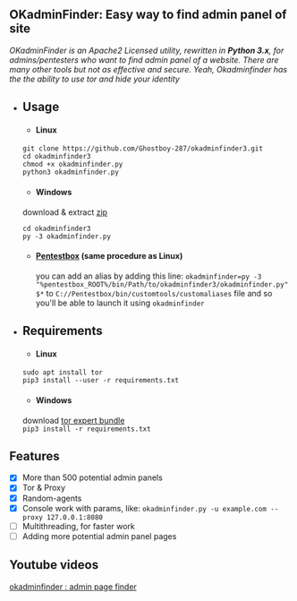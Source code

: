 ## OKadminFinder: Easy way to find admin panel of site

*OKadminFinder is an Apache2 Licensed utility, rewritten in **Python 3.x**, for admins/pentesters who want to find admin panel of a website. There are many other tools but not as effective and secure. Yeah, Okadminfinder has the the ability to use tor and hide your identity*

* ## Usage
    * #### Linux
    ```
    git clone https://github.com/Ghostboy-287/okadminfinder3.git
    cd okadminfinder3
    chmod +x okadminfinder.py
    python3 okadminfinder.py
    ```
    
    * #### Windows
    download & extract [zip](https://github.com/Ghostboy-287/okadminfinder3/archive/master.zip)  
    ```
    cd okadminfinder3
    py -3 okadminfinder.py
    ```
    
    * #### [Pentestbox](https://pentestbox.com) (same procedure as Linux)  
        you can add an alias by adding this line: `okadminfinder=py -3 "%pentestbox_ROOT%/bin/Path/to/okadminfinder3/okadminfinder.py" $*` to `C://Pentestbox/bin/customtools/customaliases` file and so you'll be able to launch it using      `okadminfinder`
    
    
* ## Requirements
    * #### Linux
    ```
    sudo apt install tor
    pip3 install --user -r requirements.txt
    ```
    
    * #### Windows
    download [tor expert bundle](https://www.torproject.org/dist/torbrowser/7.0.6/tor-win32-0.3.1.7.zip)  
    `pip3 install -r requirements.txt`
    
## Features
- [x] More than 500 potential admin panels 
- [x] Tor & Proxy
- [x] Random-agents
- [x] Console work with params, like: `okadminfinder.py -u example.com --proxy 127.0.0.1:8080`
- [ ] Multithreading, for faster work
- [ ] Adding more potential admin panel pages
    
## Youtube videos
[okadminfinder : admin page finder](https://youtu.be/DluCL4aA9UU/)
